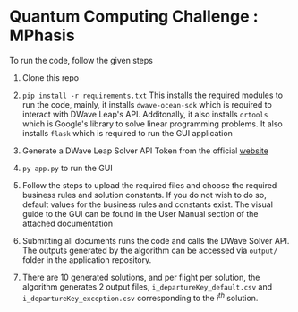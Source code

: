 # Quantum Computing Challenge : MPhasis

To run the code, follow the given steps

1. Clone this repo

2. `pip install -r requirements.txt`
This installs the required modules to run the code, mainly, it installs `dwave-ocean-sdk` which is required to interact with DWave Leap's API. Additonally, it also installs `ortools` which is Google's library to solve linear programming problems. It also installs `flask` which is required to run the GUI application

3. Generate a DWave Leap Solver API Token from the official [website](https://cloud.dwavesys.com/leap/)

4. `py app.py` to run the GUI

5. Follow the steps to upload the required files and choose the required business rules and solution constants. If you do not wish to do so, default values for the business rules and constants exist. The visual guide to the GUI can be found in the User Manual section of the attached documentation

6. Submitting all documents runs the code and calls the DWave Solver API. The outputs generated by the algorithm can be accessed via `output/` folder in the application repository.

7. There are $10$ generated solutions, and per flight per solution, the algorithm generates $2$ output files, `i_departureKey_default.csv` and `i_departureKey_exception.csv` corresponding to the $i^{th}$ solution.